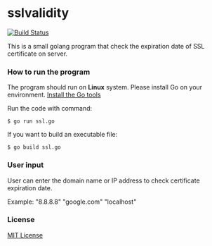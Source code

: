# sslvalidity
[![Build Status](https://travis-ci.org/athrunecho/sslvalidity.svg?branch=master)](https://travis-ci.org/athrunecho/sslvalidity)

This is a small golang program that check the expiration date of SSL certificate on server.

### How to run the program

The program should run on **Linux** system. Please install Go on your environment. [Install the Go tools](https://golang.org/doc/install)

Run the code with command:

 	$ go run ssl.go

If you want to build an executable file:

 	$ go build ssl.go

### User input

User can enter the domain name or IP address to check certificate expiration date.

Example:
	"8.8.8.8"
	"google.com"
	"localhost"

### License
[MIT License](./LICENSE)
